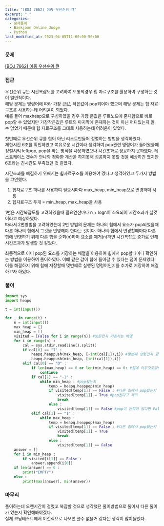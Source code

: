 ```yaml
---
title: "[BOJ 7662] 이중 우선순위 큐"
excerpt: " "
categories:
  - 문제풀이
  - Baekjoon Online Judge
  - Python
last_modified_at: 2023-04-05T11:00:00-50:00
---
```


### 문제

[[BOJ 7662] 이중 우선순위 큐](https://www.acmicpc.net/problem/9935)

### 접근

우선순위 큐는 시간복잡도를 고려하여 보통의경우 힙 자료구조를 활용하여 구성하는 것이 일반적이다.  
해당 문제는 명령어에 따라 가장 큰값, 작은값이 pop되어야 했으며 해당 문제는 힙 자료구조를 사용하는데 어려움이 되었다.  
예를 들어 maxheap으로 구성하였을 경우 가장 큰값은 루트노드에 존재함으로 바로 pop할 수 있었지만 가장작은값은 루트의 마지막에 존재하는 것이 아닌 어디있는지 알 수 없었기 때문에 힙 자료구조를 그대로 사용하는데 어려움이 있었다.

첫번째로 우선순위 큐를 힙이 아닌 리스트만들어 정렬하는 방법을 생각하였다.  
제한시간 6초를 확인하였고 여유로운 시간이라 생각하여 pop관련 명령어가 들어왔을때 정렬시켜 leftpop, pop을 하는 방식을 사용하였으나 시간초과로 성공하지 못하였다. 테스트케이스 갯수가 안나와 정확한 계산을 하지못해 성공하지 못할 것을 예상하긴 했지만 6초라는 긴시간도 부족했던 것 같았다.

시간초과를 해결하기 위해서는 힙자료구조를 이용해야 겠다고 생각하였고 두가지 방법을 고안했다.

1. 힙자료구조 하나를 사용하여 필요시마다 max_heap, min_heap으로 변경하며 사용
2. 힙자료구조 두개 = min_heap, max_heap을 사용

1번은 시간복잡도를 고려하였을때 필요연산마다 n + logn이 소요되어 시간초과가 날것이라고 예상하였다.  
따라서 2번방법을 고려하였는데 2번 방법의 문제는 하나의 힙에서 요소가 pop되었을때 다른 하나의 힙에서 그것을 반영해야 한다는 것이다. 하나의 힙에서 변경할때마다 다른힙에 반영하기 위해 다른 힙을 순회(n)하며 요소를 제거(n)하면 시간복잡도 증가로 인해 시간초과가 발생할 것 같았다.

최종적으로 이미 pop된 요소를 저장하는 배열을 이용하여 힙에서 pop할때마다 확인하는 방법을 이용하여 풀이하였다.
이떄 같은 값이 힙에 들어갈 수 있다는 점이 문제였다. 이를 해결하지 위해 힙에 저장할때 몇번쨰로 실행된 명령어인지를 추가로 저장하여 해결하고자 하였다.

### 풀이

```python
import sys
import heapq

t = int(input())

for _ in range(t) :
    n = int(input())
    max_heap = []
    min_heap = []
    visited = [False for i in range(n)] #방문한지 저장하는 배열
    for i in range(n) :
        cal = sys.stdin.readline().split()
        if cal[0] == "I" :
            heapq.heappush(max_heap, [-int(cal[1]),i]) #몇번쨰 명령인지 같이저장
            heapq.heappush(min_heap, [int(cal[1]),i])
        elif cal[0] == "D" :
            if len(max_heap) == 0 or len(min_heap) == 0: #힙에 아무것도없으면 다음 명령어 실행
                continue
            if cal[1] == "-1" :
                while min_heap : #pop됬는지
                    temp = heapq.heappop(min_heap)
                    if visited[temp[1]] == False : #다른 힙에서 pop됬는지 확인
                        visited[temp[1]] = True #pop됬다고 체크
                        break
                    else :
                        visited[temp[1]] == False #pop이 된적이 있다면 False로 바꾸고 다음 요소
            elif cal[1] == "1" :
                while max_heap :
                    temp = heapq.heappop(max_heap)
                    if visited[temp[1]] == False : #다른 힙에서 pop됬는지 확인
                        visited[temp[1]] = True
                        break
                    else :
                        visited[temp[1]] == False
    answer = []
    for i in min_heap :
        if visited[i[1]] == False :
            answer.append(i[0])
    if len(answer) == 0 :
        print("EMPTY")
    else :
        print(max(answer), min(answer))
```

### 마무리

풀이하는데 오랜시간이 걸렸고 복잡할 것으로 생각했던 풀이방법으로 풀어서 다른 풀이가 있는지 확인해봐야겠다.  
실제 코딩테스트에서 이런식으로 나오면 풀수 없을거 같다는 생각이 많이들었다.
